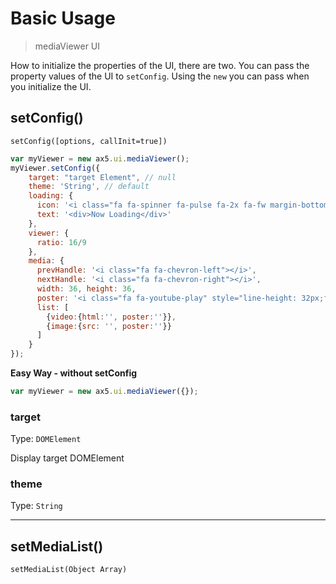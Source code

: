 # Basic Usage
> mediaViewer UI

How to initialize the properties of the UI, there are two.
You can pass the property values of the UI to `setConfig`.
Using the `new` you can pass when you initialize the UI.


## setConfig()
`setConfig([options, callInit=true])`

```js
var myViewer = new ax5.ui.mediaViewer();
myViewer.setConfig({
    target: "target Element", // null
    theme: 'String', // default
    loading: {
      icon: '<i class="fa fa-spinner fa-pulse fa-2x fa-fw margin-bottom" aria-hidden="true"></i>',
      text: '<div>Now Loading</div>'
    },
    viewer: {
      ratio: 16/9
    },
    media: {
      prevHandle: '<i class="fa fa-chevron-left"></i>',
      nextHandle: '<i class="fa fa-chevron-right"></i>',
      width: 36, height: 36,
      poster: '<i class="fa fa-youtube-play" style="line-height: 32px;font-size: 20px;"></i>',
      list: [
        {video:{html:'', poster:''}},
        {image:{src: '', poster:''}}
      ]
    }
});
```

**Easy Way - without setConfig**

```js
var myViewer = new ax5.ui.mediaViewer({});
```


### target

Type: `DOMElement`

Display target DOMElement

### theme

Type: `String`


- - -

## setMediaList()
`setMediaList(Object Array)`